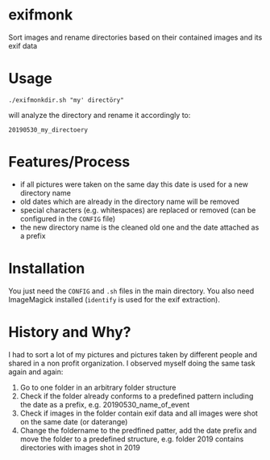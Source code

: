 # exifmonk
Sort images and rename directories based on their contained images and its exif data

# Usage

`./exifmonkdir.sh "my' directöry"`

will analyze the directory and rename it accordingly to:

`20190530_my_directoery`

# Features/Process

- if all pictures were taken on the same day this date is used for a new directory name
- old dates which are already in the directory name will be removed
- special characters (e.g. whitespaces) are replaced or removed (can be configured in the `CONFIG` file)
- the new directory name is the cleaned old one and the date attached as a prefix

# Installation

You just need the `CONFIG` and `.sh` files in the main directory. You also need ImageMagick installed (`identify` is used for the exif extraction).

# History and Why?

I had to sort a lot of my pictures and pictures taken by different people and shared in a non profit organization.
I observed myself doing the same task again and again:

1. Go to one folder in an arbitrary folder structure
2. Check if the folder already conforms to a predefined pattern including the date as a prefix, e.g. 20190530_name_of_event
3. Check if images in the folder contain exif data and all images were shot on the same date (or daterange)
4. Change the foldername to the predfined patter, add the date prefix and move the folder to a predefined structure, e.g. folder 2019 contains directories with images shot in 2019